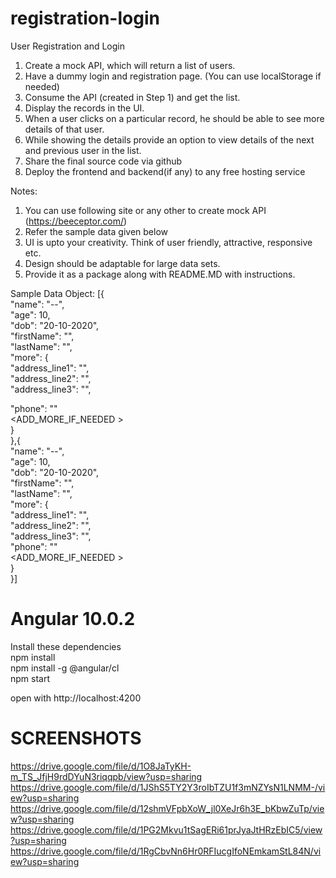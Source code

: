 # registration-login

 User Registration and Login 

1. Create a mock API, which will return a list of users.
2. Have a dummy login and registration page. (You can use localStorage if needed)
3. Consume the API (created in Step 1) and get the list.
4. Display the records in the UI.
5. When a user clicks on a particular record, he should be able to see more details of that
user.
6. While showing the details provide an option to view details of the next and previous user
in the list.
7. Share the final source code via github
8. Deploy the frontend and backend(if any) to any free hosting service


Notes:

1. You can use following site or any other to create mock API (https://beeceptor.com/)
2. Refer the sample data given below
3. UI is upto your creativity. Think of user friendly, attractive, responsive etc.
4. Design should be adaptable for large data sets.
5. Provide it as a package along with README.MD with instructions.


Sample Data Object:
[{\
"name": "--",\
"age": 10,\
"dob": "20-10-2020",\
"firstName": "",\
"lastName": "",\
"more": {\
"address_line1": "",\
"address_line2": "",\
"address_line3": "",

"phone": ""\
<ADD_MORE_IF_NEEDED >\
}\
},{\
"name": "--",\
"age": 10,\
"dob": "20-10-2020",\
"firstName": "",\
"lastName": "",\
"more": {\
"address_line1": "",\
"address_line2": "",\
"address_line3": "",\
"phone": ""\
<ADD_MORE_IF_NEEDED >\
}\
}]


# Angular 10.0.2

Install these dependencies\
npm install\
npm install -g @angular/cl\
npm start

open with  http://localhost:4200



# SCREENSHOTS


https://drive.google.com/file/d/1O8JaTyKH-m_TS_JfjH9rdDYuN3riqqpb/view?usp=sharing
https://drive.google.com/file/d/1JShS5TY2Y3roIbTZU1f3mNZYsN1LNMM-/view?usp=sharing
https://drive.google.com/file/d/12shmVFpbXoW_jl0XeJr6h3E_bKbwZuTp/view?usp=sharing
https://drive.google.com/file/d/1PG2Mkvu1tSagERi61prJyaJtHRzEbIC5/view?usp=sharing
https://drive.google.com/file/d/1RgCbvNn6Hr0RFIucgIfoNEmkamStL84N/view?usp=sharing
